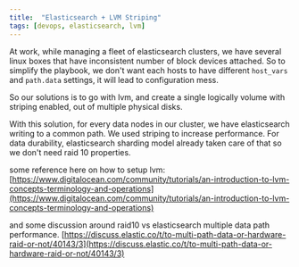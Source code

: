 ```yaml
---
title:  "Elasticsearch + LVM Striping"
tags: [devops, elasticsearch, lvm]
---
```


At work, while managing a fleet of elasticsearch clusters, we have several linux boxes that have inconsistent number of block devices attached. So to simplify the playbook, we don't want each hosts to have different `host_vars` and `path.data` settings, it will lead to configuration mess. 

So our solutions is to go with lvm, and create a single logically volume with striping enabled, out of multiple physical disks.

With this solution, for every data nodes in our cluster, we have elasticsearch writing to a common path. We used striping to increase performance. For data durability, elasticsearch sharding model already taken care of that so we don't need raid 10 properties.

some reference here on how to setup lvm:
[https://www.digitalocean.com/community/tutorials/an-introduction-to-lvm-concepts-terminology-and-operations](https://www.digitalocean.com/community/tutorials/an-introduction-to-lvm-concepts-terminology-and-operations)


and some discussion around raid10 vs elasticsearch multiple data path performance.
[https://discuss.elastic.co/t/to-multi-path-data-or-hardware-raid-or-not/40143/3](https://discuss.elastic.co/t/to-multi-path-data-or-hardware-raid-or-not/40143/3)